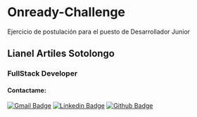 # Onready-Challenge
Ejercicio de postulación para el puesto de Desarrollador Junior

## Lianel Artiles Sotolongo
### FullStack Developer

#### Contactame:
[![Gmail Badge](https://img.shields.io/badge/-larts85@gmail.com-c14438?style=flat&logo=Gmail&logoColor=white)](mailto:larts85@gmail.com "E-mail me")
[![Linkedin Badge](https://img.shields.io/badge/-Lianel%20Artiles-0072b1?style=flat&logo=Linkedin&logoColor=white)](https://www.linkedin.com/in/imadev "Lets Connect on LinkedIn")
[![Github Badge](https://img.shields.io/badge/-@larts85-666666?style=flat&logo=Github&logoColor=white)](https://github.com/larts85 "My Github")
